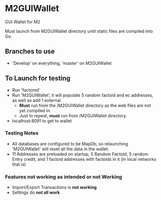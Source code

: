 # M2GUIWallet
GUI Wallet for M2

Must launch from M2GUIWallet directory until static files are compiled into Go.

## Branches to use
 - 'Develop' on everything, 'master' on M2GUIWallet

## To Launch for testing
 - Run 'factomd'
 - Run 'M2GUIWallet', it will populate 5 random factoid and ec addresses, as well as add 1 external.
    - **Must** run from the /M2GUIWallet directory as the web files are not yet compiled in.
    - Just to repeat, **must** run from /M2GUIWallet directory.
 - localhost:8091 to get to wallet


### Testing Notes
 - All databases are configured to be MapDb, so relaunching 'M2GUIWallet' will reset all the data in the wallet.
 - 11 Addresses are preloaded on startup, 5 Random Factoid, 5 random Entry credit, and 1 factoid addresses with factoids in it (in local networks that is)



### Features not working as intended or not Working
  - Import/Export Transactions is **not working**
  - Settings do **not all work**
